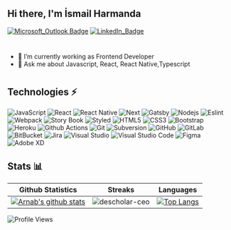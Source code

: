 ## Hi there, I'm İsmail Harmanda
[![Microsoft_Outlook Badge](https://img.shields.io/badge/-iharmanda@hotmail.com-0078D4?style=for-the-badge&logo=microsoft-outlook&logoColor=white)](mailto:iharmanda@hotmail.com "Connect via Email")
[![LinkedIn_Badge](https://img.shields.io/badge/-ismailharmanda-0077B5?style=for-the-badge&logo=linkedin&logoColor=white)](https://www.linkedin.com/in/ismail-harmanda/)
<div style="margin-bottom: 40px"></div>


- 🔭 I’m currently working as Frontend Developer
- 💬 Ask me about Javascript, React, React Native,Typescript

<div style="margin-bottom: 40px"></div>

## Technologies ⚡

![JavaScript](https://img.shields.io/badge/-JavaScript-black?style=flat&logo=javascript)
![React](https://img.shields.io/badge/-React-darkblue?style=flat&logo=react)
![React Native](https://img.shields.io/badge/-React%20Native-darkblue?style=flat&logo=react)
![Next](https://img.shields.io/badge/-Next-darkblue?style=flat&logo=next.js)
![Gatsby](https://img.shields.io/badge/-Gatsby-darkblue?style=flat&logo=gatsby)
![Nodejs](https://img.shields.io/badge/-Nodejs-darkblue?style=flat&logo=Node.js)
![Eslint](https://img.shields.io/badge/-Eslint-darkblue?style=flat&logo=eslint)
![Webpack](https://img.shields.io/badge/-Webpack-darkblue?style=flat&logo=webpack)
![Story Book](https://img.shields.io/badge/-Story%20Book-darkblue?style=flat&logo=storybook)
![Styled](https://img.shields.io/badge/-Styled-darkblue?style=flat&logo=styled-components&logoColor=white)
![HTML5](https://img.shields.io/badge/-HTML5-blue?style=flat&logo=html5&logoColor=white)
![CSS3](https://img.shields.io/badge/-CSS3-blue?style=flat&logo=css3)
![Bootstrap](https://img.shields.io/badge/-Bootstrap-blue?style=flat&logo=bootstrap)
![Heroku](https://img.shields.io/badge/-Heroku-black?style=flat&logo=heroku)
![Github Actions](https://img.shields.io/badge/-Github%20Actions-black?style=flat&logo=github-actions&logoColor=white)
![Git](https://img.shields.io/badge/-Git-black?style=flat&logo=git)
![Subversion](https://img.shields.io/badge/-Subversion-black?style=flat&logo=subversion)
![GitHub](https://img.shields.io/badge/-GitHub-black?style=flat&logo=github)
![GitLab](https://img.shields.io/badge/-GitLab-black?style=flat&logo=gitlab)
![BitBucket](https://img.shields.io/badge/-BitBucket-black?style=flat&logo=bitbucket)
![Jira](https://img.shields.io/badge/-Jira-black?style=flat&logo=Jira)
![Visual Studio](https://img.shields.io/badge/-Visual%20Studio-yellowgreen?style=flat&logo=visual-studio)
![Visual Studio Code](https://img.shields.io/badge/-VS%20Code-yellowgreen?style=flat&logo=visual-studio-code)
![Figma](https://img.shields.io/badge/-Figma-blueviolet?style=flat&logo=figma&logoColor=white)
![Adobe XD](https://img.shields.io/badge/-Adobe%20XD-blueviolet?style=flat&logo=adobe-xd&logoColor=white)

## Stats 📊

|Github Statistics|Streaks|Languages|
|-|-|-|
|[![Arnab's github stats](https://github-readme-stats.vercel.app/api?username=ismailharmanda&show_icons=true&theme=dark&hide_title=true)](https://github.com/ismailharmanda)|![descholar-ceo](https://github-readme-streak-stats.herokuapp.com/?user=ismailharmanda&theme=dark)|[![Top Langs](https://github-readme-stats.vercel.app/api/top-langs/?username=ismailharmanda&show_icons=true&theme=dark&layout=compact&hide_title=true)](https://github.com/ismailharmanda)

![Profile Views](https://komarev.com/ghpvc/?username=ismailharmanda&style=plastic&color=yellow)
